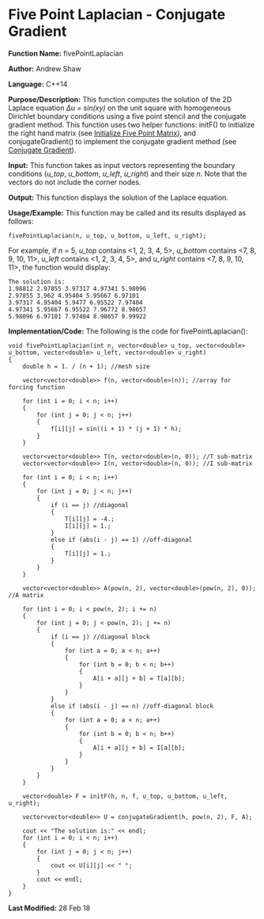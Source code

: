 # Five Point Laplacian - Conjugate Gradient

**Function Name:** fivePointLaplacian

**Author:** Andrew Shaw

**Language:** C++14

**Purpose/Description:** This function computes the solution of the 2D Laplace equation *&Delta;u = sin(xy)* on the unit square with homogeneous Dirichlet boundary conditions using a five point stencil and the conjugate gradient method. This function uses two helper functions: initF() to initialize the right hand matrix (see [Initialize Five Point Matrix](https://andrewshaw15.github.io/MATH-5620/HW-3/initialize-five-point-laplacian)), and conjugateGradient() to implement the conjugate gradient method (see [Conjugate Gradient](https://andrewshaw15.github.io/MATH-5620/HW-4/conjugate-gradient)).

**Input:** This function takes as input vectors representing the boundary conditions (*u_top*, *u_bottom*, *u_left*, *u_right*) and their size *n*. Note that the vectors do not include the corner nodes.

**Output:** This function displays the solution of the Laplace equation.

**Usage/Example:** This function may be called and its results displayed as follows:
~~~~
fivePointLaplacian(n, u_top, u_bottom, u_left, u_right);
~~~~
For example, if *n* = 5, *u_top* contains <1, 2, 3, 4, 5>, *u_bottom* contains <7, 8, 9, 10, 11>, *u_left* contains <1, 2, 3, 4, 5>, and *u_right* contains <7, 8, 9, 10, 11>, the function would display:
~~~~
The solution is:
1.98812 2.97855 3.97317 4.97341 5.98096
2.97855 3.962 4.95404 5.95667 6.97101
3.97317 4.95404 5.9477 6.95522 7.97404
4.97341 5.95667 6.95522 7.96772 8.98657
5.98096 6.97101 7.97404 8.98657 9.99922
~~~~
**Implementation/Code:** The following is the code for fivePointLaplacian():
~~~~
void fivePointLaplacian(int n, vector<double> u_top, vector<double> u_bottom, vector<double> u_left, vector<double> u_right)
{
	double h = 1. / (n + 1); //mesh size

	vector<vector<double>> f(n, vector<double>(n)); //array for forcing function

	for (int i = 0; i < n; i++)
	{
		for (int j = 0; j < n; j++)
		{
			f[i][j] = sin((i + 1) * (j + 1) * h);
		}
	}

	vector<vector<double>> T(n, vector<double>(n, 0)); //T sub-matrix
	vector<vector<double>> I(n, vector<double>(n, 0)); //I sub-matrix

	for (int i = 0; i < n; i++)
	{
		for (int j = 0; j < n; j++)
		{
			if (i == j) //diagonal
			{
				T[i][j] = -4.;
				I[i][j] = 1.;
			}
			else if (abs(i - j) == 1) //off-diagonal
			{
				T[i][j] = 1.;
			}
		}
	}

	vector<vector<double>> A(pow(n, 2), vector<double>(pow(n, 2), 0)); //A matrix

	for (int i = 0; i < pow(n, 2); i += n)
	{
		for (int j = 0; j < pow(n, 2); j += n)
		{
			if (i == j) //diagonal block
			{
				for (int a = 0; a < n; a++)
				{
					for (int b = 0; b < n; b++)
					{
						A[i + a][j + b] = T[a][b];
					}
				}
			}
			else if (abs(i - j) == n) //off-diagonal block
			{
				for (int a = 0; a < n; a++)
				{
					for (int b = 0; b < n; b++)
					{
						A[i + a][j + b] = I[a][b];
					}
				}
			}
		}
	}

	vector<double> F = initF(h, n, f, u_top, u_bottom, u_left, u_right);

	vector<vector<double>> U = conjugateGradient(h, pow(n, 2), F, A);

	cout << "The solution is:" << endl;
	for (int i = 0; i < n; i++)
	{
		for (int j = 0; j < n; j++)
		{
			cout << U[i][j] << " ";
		}
		cout << endl;
	}
}
~~~~
**Last Modified:** 28 Feb 18
